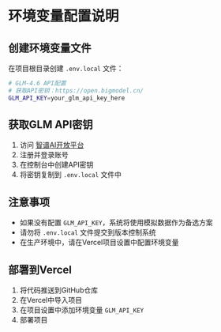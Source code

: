 # 环境变量配置说明

## 创建环境变量文件

在项目根目录创建 `.env.local` 文件：

```bash
# GLM-4.6 API配置
# 获取API密钥：https://open.bigmodel.cn/
GLM_API_KEY=your_glm_api_key_here
```

## 获取GLM API密钥

1. 访问 [智谱AI开放平台](https://open.bigmodel.cn/)
2. 注册并登录账号
3. 在控制台中创建API密钥
4. 将密钥复制到 `.env.local` 文件中

## 注意事项

- 如果没有配置 `GLM_API_KEY`，系统将使用模拟数据作为备选方案
- 请勿将 `.env.local` 文件提交到版本控制系统
- 在生产环境中，请在Vercel项目设置中配置环境变量

## 部署到Vercel

1. 将代码推送到GitHub仓库
2. 在Vercel中导入项目
3. 在项目设置中添加环境变量 `GLM_API_KEY`
4. 部署项目
